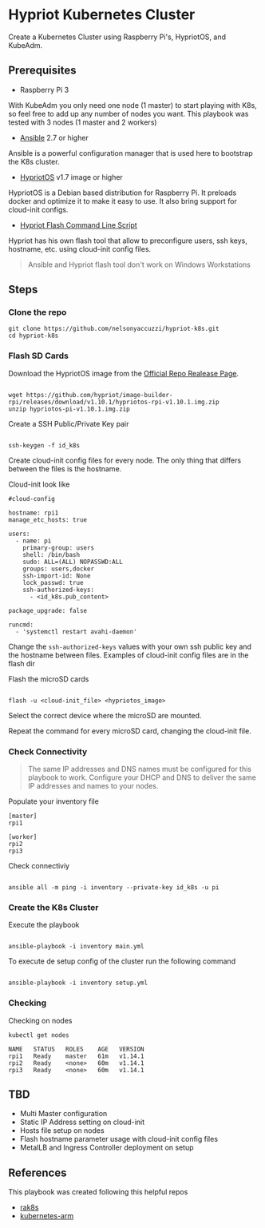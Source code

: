 # Hypriot Kubernetes Cluster

Create a Kubernetes Cluster using Raspberry Pi's, HypriotOS, and KubeAdm.

## Prerequisites

- Raspberry Pi 3

With KubeAdm you only need one node (1 master) to start playing with K8s, so feel free to add up any number of nodes you want. This playbook was tested with 3 nodes (1 master and 2 workers)

- [Ansible](https://docs.ansible.com/ansible/latest/installation_guide/intro_installation.html) 2.7 or higher

Ansible is a powerful configuration manager that is used here to bootstrap the K8s cluster.

- [HypriotOS](https://github.com/hypriot/image-builder-rpi/releases) v1.7 image or higher

HypriotOS is a Debian based distribution for Raspberry Pi. It preloads docker and optimize it to make it easy to use. It also bring support for cloud-init configs.

- [Hypriot Flash Command Line Script](https://github.com/hypriot/flash#installation)

Hypriot has his own flash tool that allow to preconfigure users, ssh keys, hostname, etc. using cloud-init config files.

> Ansible and Hypriot flash tool don't work on Windows Workstations

## Steps

### Clone the repo

```
git clone https://github.com/nelsonyaccuzzi/hypriot-k8s.git
cd hypriot-k8s
```

### Flash SD Cards

Download the HypriotOS image from the [Official Repo Realease Page](https://github.com/hypriot/image-builder-rpi/releases).

```

wget https://github.com/hypriot/image-builder-rpi/releases/download/v1.10.1/hypriotos-rpi-v1.10.1.img.zip
unzip hypriotos-pi-v1.10.1.img.zip

```

Create a SSH Public/Private Key pair

```

ssh-keygen -f id_k8s

```
 
Create cloud-init config files for every node. The only thing that differs between the files is the hostname. 

Cloud-init look like

```
#cloud-config

hostname: rpi1
manage_etc_hosts: true

users:
  - name: pi
    primary-group: users
    shell: /bin/bash
    sudo: ALL=(ALL) NOPASSWD:ALL
    groups: users,docker
    ssh-import-id: None
    lock_passwd: true
    ssh-authorized-keys:
      - <id_k8s.pub_content>

package_upgrade: false

runcmd:
  - 'systemctl restart avahi-daemon'

```

Change the `ssh-authorized-keys` values with your own ssh public key and the hostname between files. Examples of cloud-init config files are in the flash dir

Flash the microSD cards

```

flash -u <cloud-init_file> <hypriotos_image>

```

Select the correct device where the microSD are mounted.

Repeat the command for every microSD card, changing the cloud-init file.

### Check Connectivity

> The same IP addresses and DNS names must be configured for this playbook to work. Configure your DHCP and DNS to deliver the same IP addresses and names to your nodes. 

Populate your inventory file

```
[master]
rpi1

[worker]
rpi2
rpi3
```

Check connectiviy

```

ansible all -m ping -i inventory --private-key id_k8s -u pi

```

### Create the K8s Cluster

Execute the playbook

```

ansible-playbook -i inventory main.yml

```

To execute de setup config of the cluster run the following command

```

ansible-playbook -i inventory setup.yml

```


### Checking

Checking on nodes

```
kubectl get nodes

NAME   STATUS   ROLES    AGE   VERSION
rpi1   Ready    master   61m   v1.14.1
rpi2   Ready    <none>   60m   v1.14.1
rpi3   Ready    <none>   60m   v1.14.1

```

## TBD

- Multi Master configuration
- Static IP Address setting on cloud-init
- Hosts file setup on nodes
- Flash hostname parameter usage with cloud-init config files
- MetalLB and Ingress Controller deployment on setup

## References

This playbook was created following this helpful repos

- [rak8s](https://github.com/rak8s/rak8s)
- [kubernetes-arm](https://github.com/carlosedp/kubernetes-arm)

